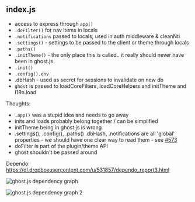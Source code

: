## index.js

* access to express through `app()`
* `.doFilter()` for nav items in locals
* `.notifications` passed to locals, used in auth middleware & cleanNti
* `.settings()` - settings to be passed to the client or theme through locals
* `.paths()`
* `.initTheme()` - the only place this is called.. it really should never have been in ghost.js
* `.init()`
* `.config().env`
* .dbHash - used as secret for sessions to invalidate on new db
* `ghost` is passed to loadCoreFilters, loadCoreHelpers and initTheme and I18n.load

Thoughts:
* `.app()` was a stupid idea and needs to go away
* inits and loads probably belong together / can be simplified
* initTheme being in ghost.js is wrong
* .settings(), .config(), .paths() .dbHash, .notifications are all 'global' properties - we should have one clear way to read them - see [#573](https://github.com/TryGhost/Ghost/issues/573)
* doFilter is part of the plugin/theme API
* ghost shouldn't be passed around



Dependo: https://dl.dropboxusercontent.com/u/531857/dependo_report3.html

![ghost.js dependency graph](http://f.cl.ly/items/03150X0f0P050C1c0E0K/Image%202013.08.24%2010%3A28%3A54.png)

![ghost.js dependency graph 2](http://f.cl.ly/items/1T0V0p2Q172j2W0P0P32/Image%202013.08.24%2010%3A34%3A42.png)